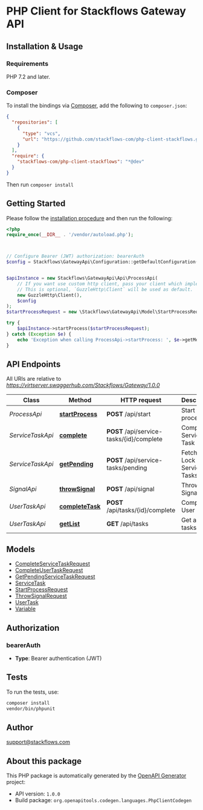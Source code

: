 # PHP Client for Stackflows Gateway API


## Installation & Usage

### Requirements

PHP 7.2 and later.

### Composer

To install the bindings via [Composer](https://getcomposer.org/), add the following to `composer.json`:

```json
{
  "repositories": [
    {
      "type": "vcs",
      "url": "https://github.com/stackflows-com/php-client-stackflows.git"
    }
  ],
  "require": {
    "stackflows-com/php-client-stackflows": "*@dev"
  }
}
```

Then run `composer install`


## Getting Started

Please follow the [installation procedure](#installation--usage) and then run the following:

```php
<?php
require_once(__DIR__ . '/vendor/autoload.php');



// Configure Bearer (JWT) authorization: bearerAuth
$config = Stackflows\GatewayApi\Configuration::getDefaultConfiguration()->setAccessToken('YOUR_ACCESS_TOKEN');


$apiInstance = new Stackflows\GatewayApi\Api\ProcessApi(
    // If you want use custom http client, pass your client which implements `GuzzleHttp\ClientInterface`.
    // This is optional, `GuzzleHttp\Client` will be used as default.
    new GuzzleHttp\Client(),
    $config
);
$startProcessRequest = new \Stackflows\GatewayApi\Model\StartProcessRequest(); // \Stackflows\GatewayApi\Model\StartProcessRequest

try {
    $apiInstance->startProcess($startProcessRequest);
} catch (Exception $e) {
    echo 'Exception when calling ProcessApi->startProcess: ', $e->getMessage(), PHP_EOL;
}

```

## API Endpoints

All URIs are relative to *https://virtserver.swaggerhub.com/Stackflows/Gateway/1.0.0*

Class | Method | HTTP request | Description
------------ | ------------- | ------------- | -------------
*ProcessApi* | [**startProcess**](docs/Api/ProcessApi.md#startprocess) | **POST** /api/start | Start the process
*ServiceTaskApi* | [**complete**](docs/Api/ServiceTaskApi.md#complete) | **POST** /api/service-tasks/{id}/complete | Complete Service Task
*ServiceTaskApi* | [**getPending**](docs/Api/ServiceTaskApi.md#getpending) | **POST** /api/service-tasks/pending | Fetch and Lock Service Tasks
*SignalApi* | [**throwSignal**](docs/Api/SignalApi.md#throwsignal) | **POST** /api/signal | Throw a Signal
*UserTaskApi* | [**completeTask**](docs/Api/UserTaskApi.md#completetask) | **POST** /api/tasks/{id}/complete | Complete User Task
*UserTaskApi* | [**getList**](docs/Api/UserTaskApi.md#getlist) | **GET** /api/tasks | Get a list of tasks

## Models

- [CompleteServiceTaskRequest](docs/Model/CompleteServiceTaskRequest.md)
- [CompleteUserTaskRequest](docs/Model/CompleteUserTaskRequest.md)
- [GetPendingServiceTaskRequest](docs/Model/GetPendingServiceTaskRequest.md)
- [ServiceTask](docs/Model/ServiceTask.md)
- [StartProcessRequest](docs/Model/StartProcessRequest.md)
- [ThrowSignalRequest](docs/Model/ThrowSignalRequest.md)
- [UserTask](docs/Model/UserTask.md)
- [Variable](docs/Model/Variable.md)

## Authorization

### bearerAuth

- **Type**: Bearer authentication (JWT)

## Tests

To run the tests, use:

```bash
composer install
vendor/bin/phpunit
```

## Author

support@stackflows.com

## About this package

This PHP package is automatically generated by the [OpenAPI Generator](https://openapi-generator.tech) project:

- API version: `1.0.0`
- Build package: `org.openapitools.codegen.languages.PhpClientCodegen`
